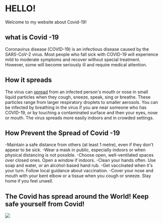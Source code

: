 # HELLO! 
Welcome to my website about Covid-19!

## what is Covid -19

Coronavirus disease (COVID-19) is an infectious disease caused by the SARS-CoV-2 virus.
Most people who fall sick with COVID-19 will experience mild to moderate symptoms and recover without special treatment. However, some will become seriously ill and require medical attention.

## How it spreads
The virus can [spread](https://www.who.int/news-room/questions-and-answers/item/coronavirus-disease-covid-19-how-is-it-transmitted) from an infected person's mouth or nose in small liquid particles when they cough, sneeze, speak, sing or breathe. These particles range from larger respiratory droplets to smaller aerosols.
<More>
You can be infected by breathing in the virus if you are near someone who has COVID-19, or by touching a contaminated surface and then your eyes, nose or mouth. The virus spreads more easily indoors and in crowded settings.
</More>

## How Prevent the Spread of Covid -19 
-Maintain a safe distance from others (at least 1 metre), even if they don't appear to be sick.
-Wear a mask in public, especially indoors or when physical distancing is not possible.
-Choose open, well-ventilated spaces over closed ones. Open a window if indoors.
-Clean your hands often. Use soap and water, or an alcohol-based hand rub.
-Get vaccinated when it's your turn. Follow local guidance about vaccination.
-Cover your nose and mouth with your bent elbow or a tissue when you cough or sneeze.
Stay home if you feel unwell.

## The Covid has spread around the World! Keep safe yourself from Covid!
![](meme2.png)














